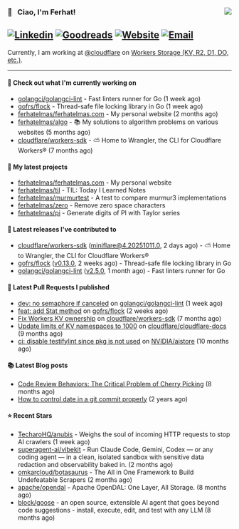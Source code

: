 ### 👋 &nbsp; Ciao, I'm Ferhat! <img align="right" src="https://komarev.com/ghpvc/?username=ferhatelmas" />
[![Linkedin](https://img.shields.io/badge/LinkedIn--_.svg?style=social&logo=linkedin)](https://www.linkedin.com/in/ferhatelmas/)
[![Goodreads](https://img.shields.io/badge/goodreads--_.svg?style=social&logo=goodreads)](https://www.goodreads.com/user/show/24238914-ferhat-elmas/)
[![Website](https://img.shields.io/badge/website--_.svg?style=social&logo=rss)](https://ferhatelmas.com/)
[![Email](https://img.shields.io/badge/email--_.svg?logo=Gmail&style=social)](mailto:elmas.ferhat@gmail.com)
-----------

Currently, I am working at [@cloudflare](https://github.com/cloudflare) on [Workers Storage (KV, R2, D1, DO, etc.)](https://developers.cloudflare.com/products/?product-group=Storage).







-----------
#### 👷 Check out what I'm currently working on

- [golangci/golangci-lint](https://github.com/golangci/golangci-lint) - Fast linters runner for Go (1 week ago)
- [gofrs/flock](https://github.com/gofrs/flock) - Thread-safe file locking library in Go (1 week ago)
- [ferhatelmas/ferhatelmas.com](https://github.com/ferhatelmas/ferhatelmas.com) - My personal website (2 months ago)
- [ferhatelmas/algo](https://github.com/ferhatelmas/algo) - :books: My solutions to algorithm problems on various websites (5 months ago)
- [cloudflare/workers-sdk](https://github.com/cloudflare/workers-sdk) - ⛅️ Home to Wrangler, the CLI for Cloudflare Workers® (7 months ago)

#### 🌱 My latest projects

- [ferhatelmas/ferhatelmas.com](https://github.com/ferhatelmas/ferhatelmas.com) - My personal website
- [ferhatelmas/til](https://github.com/ferhatelmas/til) - TIL: Today I Learned Notes
- [ferhatelmas/murmurtest](https://github.com/ferhatelmas/murmurtest) - A test to compare murmur3 implementations
- [ferhatelmas/zero](https://github.com/ferhatelmas/zero) - Remove zero space characters
- [ferhatelmas/pi](https://github.com/ferhatelmas/pi) - Generate digits of PI with Taylor series

#### 🚀 Latest releases I've contributed to

- [cloudflare/workers-sdk](https://github.com/cloudflare/workers-sdk) ([miniflare@4.20251011.0](https://github.com/cloudflare/workers-sdk/releases/tag/miniflare%404.20251011.0), 2 days ago) - ⛅️ Home to Wrangler, the CLI for Cloudflare Workers®
- [gofrs/flock](https://github.com/gofrs/flock) ([v0.13.0](https://github.com/gofrs/flock/releases/tag/v0.13.0), 2 weeks ago) - Thread-safe file locking library in Go
- [golangci/golangci-lint](https://github.com/golangci/golangci-lint) ([v2.5.0](https://github.com/golangci/golangci-lint/releases/tag/v2.5.0), 1 month ago) - Fast linters runner for Go

#### 🔨 Latest Pull Requests I published

- [dev: no semaphore if canceled](https://github.com/golangci/golangci-lint/pull/6128) on [golangci/golangci-lint](https://github.com/golangci/golangci-lint) (1 week ago)
- [feat: add Stat method](https://github.com/gofrs/flock/pull/127) on [gofrs/flock](https://github.com/gofrs/flock) (2 weeks ago)
- [Fix Workers KV ownership](https://github.com/cloudflare/workers-sdk/pull/8693) on [cloudflare/workers-sdk](https://github.com/cloudflare/workers-sdk) (7 months ago)
- [Update limits of KV namespaces to 1000](https://github.com/cloudflare/cloudflare-docs/pull/19404) on [cloudflare/cloudflare-docs](https://github.com/cloudflare/cloudflare-docs) (9 months ago)
- [ci: disable testifylint since pkg is not used](https://github.com/NVIDIA/aistore/pull/193) on [NVIDIA/aistore](https://github.com/NVIDIA/aistore) (10 months ago)

#### 📚 Latest Blog posts

- [Code Review Behaviors: The Critical Problem of Cherry Picking](https://ferhatelmas.com/blog/code-review-behaviors-the-critical-problem-of-cherry-picking) (8 months ago)
- [How to control date in a git commit properly](https://ferhatelmas.com/blog/how-to-commit-in-the-past) (2 years ago)

#### ⭐ Recent Stars

- [TecharoHQ/anubis](https://github.com/TecharoHQ/anubis) - Weighs the soul of incoming HTTP requests to stop AI crawlers (1 week ago)
- [superagent-ai/vibekit](https://github.com/superagent-ai/vibekit) - Run Claude Code, Gemini, Codex — or any coding agent — in a clean, isolated sandbox with sensitive data redaction and observability baked in. (2 months ago)
- [omkarcloud/botasaurus](https://github.com/omkarcloud/botasaurus) - The All in One Framework to Build Undefeatable Scrapers (2 months ago)
- [apache/opendal](https://github.com/apache/opendal) - Apache OpenDAL: One Layer, All Storage. (8 months ago)
- [block/goose](https://github.com/block/goose) - an open source, extensible AI agent that goes beyond code suggestions - install, execute, edit, and test with any LLM (8 months ago)
